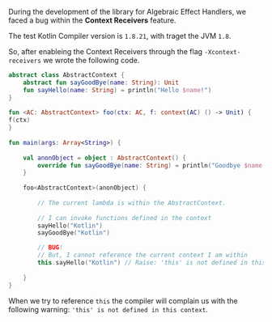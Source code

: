 During the development of the library for Algebraic Effect Handlers, we faced a bug within the **Context Receivers** feature.

The test Kotlin Compiler version is `1.8.21`, with traget the JVM `1.8`.

So, after enableing the Context Receivers through the flag `-Xcontext-receivers` we wrote the following code.

```kotlin
abstract class AbstractContext {  
	abstract fun sayGoodBye(name: String): Unit  
	fun sayHello(name: String) = println("Hello $name!")  
}  
  
fun <AC: AbstractContext> foo(ctx: AC, f: context(AC) () -> Unit) {  
f(ctx)  
}  
  
fun main(args: Array<String>) {  
  
	val anonObject = object : AbstractContext() {  
		override fun sayGoodBye(name: String) = println("Goodbye $name!")  
	}  
	  
	foo<AbstractContext>(anonObject) {  
	  
		// The current lambda is within the AbstractContext.  
		  
		// I can invoke functions defined in the context  
		sayHello("Kotlin")  
		sayGoodBye("Kotlin")  

		// BUG!
		// But, I cannot reference the current context I am within  
		this.sayHello("Kotlin") // Raise: 'this' is not defined in this context  
	  
	}
}
```

When we try to reference `this` the compiler will complain us with the following warning: `'this' is not defined in this context`.